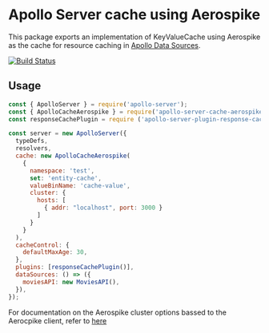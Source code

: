 
                                                      
                                                          
# Apollo Server cache using Aerospike
This package exports an implementation of KeyValueCache using Aerospike as the cache for resource caching in [Apollo Data Sources](https://www.apollographql.com/docs/apollo-server/features/data-sources/).

[![Build Status](https://cloud.drone.io/api/badges/helipilot50/apollo-server-aerospike-cache/status.svg)](https://cloud.drone.io/helipilot50/apollo-server-aerospike-cache)

## Usage

```javascript
const { ApolloServer } = require('apollo-server');
const { ApolloCacheAerospike } = require('apollo-server-cache-aerospike');
const responseCachePlugin = require ('apollo-server-plugin-response-cache');

const server = new ApolloServer({
  typeDefs,
  resolvers,
  cache: new ApolloCacheAerospike(
    {
      namespace: 'test',
      set: 'entity-cache',
      valueBinName: 'cache-value',
      cluster: {
        hosts: [
          { addr: "localhost", port: 3000 }
        ]
      }
    }
  ),
  cacheControl: {
    defaultMaxAge: 30,
  },
  plugins: [responseCachePlugin()],
  dataSources: () => ({
    moviesAPI: new MoviesAPI(),
  }),
});
```
For documentation on the Aerospike cluster options bassed to the Aerocpike client, refer to [here](https://www.aerospike.com/docs/client/nodejs/usage/connect/)
